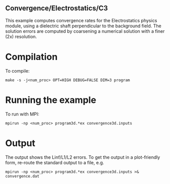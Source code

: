 ## Convergence/Electrostatics/C3

This example computes convergence rates for the Electrostatics physics module, using a dielectric shaft perpendicular to the background field. 
The solution errors are computed by coarsening a numerical solution with a finer (2x) resolution. 

# Compilation

To compile:

```make -s -j<num_proc> OPT=HIGH DEBUG=FALSE DIM=3 program```

# Running the example

To run with MPI:

```mpirun -np <num_proc> program3d.*ex convergence3d.inputs```

# Output

The output shows the Linf/L1/L2 errors. 
To get the output in a plot-friendly form, re-route the standard output to a file, e.g.

```mpirun -np <num_proc> program3d.*ex convergence3d.inputs >& convergence.dat```
